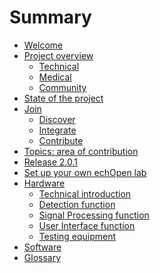 # Summary

* [Welcome](README.md)
* [Project overview](overview.md)
	* [Technical](technical.md)
	* [Medical](medical.md)
	* [Community]()
* [State of the project]()
* [Join]()
	* [Discover](discover.md)
	* [Integrate](integrate.md)
	* [Contribute](contribute.md)
* [Topics: area of contribution](topics.md)
* [Release 2.0.1](release_2_1_0.md)
* [Set up your own echOpen lab](setup_your_own_echopen_lab.md)
* [Hardware](hardware.md)
	* [Technical introduction](technical_introduction.md)
	* [Detection function](detection.md)
	* [Signal Processing function](signal_analysis.md)
	* [User Interface function](user_interfacing.md)
	* [Testing equipment](bac_test.md)
* [Software](software_indro.md)
* [Glossary](glossaire.md)

